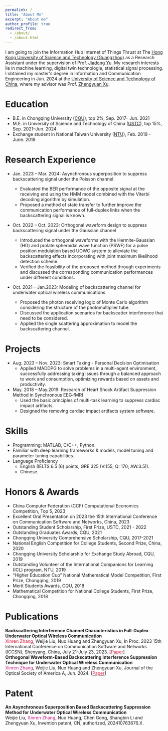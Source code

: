 ```yaml
---
permalink: /
title: "About Me"
excerpt: "About me"
author_profile: true
redirect_from: 
  - /about/
  - /about.html
---
```


I am going to join the Information Hub Internet of Things Thrust at The [Hong Kong University of Science and Technology (Guangzhou)](https://www.hkust-gz.edu.cn/) as a Research Assistant
under the supervision of Prof. [Jiadong Yu](https://facultyprofiles.hkust-gz.edu.cn/faculty-personal-page/YU-Jiadong/jiadongyu). My research interests lie in machine learning, digital twin technologie, statistical signal processing. I obtained my master's degree in Information and Communication Engineering in Jun. 2024 at the [University of Science and Technology of China](https://en.wikipedia.org/wiki/University_of_Science_and_Technology_of_China), where my advisor was Prof. [Zhengyuan Xu](https://owc.ustc.edu.cn/2014/0818/c10523a116333/page.htm).

Education
======
* B.E. in Chongqing University ([CQU](https://en.wikipedia.org/wiki/Chongqing_University)), top 2%, Sep. 2017- Jun. 2021
* M.E. in University of Science and Technology of China ([USTC](https://en.wikipedia.org/wiki/University_of_Science_and_Technology_of_China)), top 15%, Sep. 2021–Jun. 2024
* Exchange student in National Taiwan University ([NTU](https://en.wikipedia.org/wiki/National_Taiwan_University)), Feb. 2019 – June. 2019

Research Experience
======
* Jan. 2023 – Mar. 2024: Asynchronous superposition to suppress backscattering signal under the Poisson channel  
  * Evaluated the BER performance of the opposite signal at the receiving end using the HMM model combined with the Viterbi decoding algorithm by simulation.
  * Proposed a method of state transfer to further improve the communication performance of full-duplex links when the backscattering signal is known.


* Oct. 2022 – Oct. 2023: Orthogonal waveform design to suppress backscattering signal under the Gaussian channel 
  * Introduced  the orthogonal waveforms with the Hermite-Gaussian (HG) and prolate spheroidal wave function (PSWF) for a pulse position modulation based UOWC system to alleviate the backscattering effects incorporating with joint maximum likelihood detection scheme.
  * Verified the feasibility of the proposed method through experiments and discussed the corresponding communication performances under different conditions.     

* Oct. 2021 – Jan.2023: Modeling of backscattering channel for underwater optical wireless communications        
  * Proposed the photon receiving logic of Monte Carlo algorithm considering the structure of the photomultiplier tube.
  * Discussed the application scenarios for backscatter interference that need to be considered.
  * Applied the single scattering approximation to model the backscattering channel. 

Projects
======
* Aug. 2023 – Nov. 2023: Smart Taxing - Personal Decision Optimisation
  * Applied MADDPG to solve problems in a multi-agent environment, successfully addressing taxing issues through a balanced approach to work and consumption, optimizing rewards based on assets and productivity. 
* May. 2018 – May.2019: Research of Heart Shock Artifact Suppression Method in Synchronous EEG‑fMRI 
  * Used the basic principles of multi-task learning to suppress cardiac impact artifacts. 
  * Designed the removing cardiac impact artifacts system software.
    
Skills
======
* Programming: MATLAB, C/C++, Python.
* Familiar with deep learning frameworks & models, model tuning and parameter tuning capabilities.
* Language Proficiency 
  * English (IELTS 6.5 (6) points, GRE 325 (V:155; Q: 170; AW:3.5)).
  * Chinese.

Honors & Awards
======
* China Computer Federation (CCF) Computational Economics Competition, Top 5, 2023
* Excellent Oral Presentation on 2023 the 15th International Conference on Communication Software and Networks, China, 2023
* Outstanding Student Scholarship, First Prize, USTC, 2021 - 2022
* Outstanding Graduates Awards, CQU, 2021
* Chongqing University Comprehensive Scholarship, CQU, 2017-2021
* National English Competition for College Students, Second Prize, China, 2020
* Chongqing University Scholarship for Exchange Study Abroad, CQU, 2019
* Outstanding Volunteer of the International Companions for Learning (ICL) program, NTU, 2019
* “Higher Education Cup” National Mathematical Model Competition, First Prize, Chongqing, 2019
* Merit Students Awards, CQU, 2018 
* Mathematical Competition for National College Students, First Prize, Chongqing, 2018
  
Publications
======
**Backscattering Interference Channel Characteristics in Full-Duplex Underwater Optical Wireless Communication**<br>
<span style="color: Crimson;">Xinren Zhang</span>, Weijie Liu, Nuo Huang and Zhengyuan Xu,  In Proc. 2023 15th International Conference on Communication Software and Networks (ICCSN), Shenyang, China, July 21-July 23, 2023. [[<font color=Crimson>Paper</font>]](https://ieeexplore.ieee.org/abstract/document/10297369)<br>
**Orthogonal Waveform-Based Backscattering Interference Suppression Technique for Underwater Optical Wireless Communication**<br>
<span style="color: #C71585;">Xinren Zhang</span>, Weijie Liu, Nuo Huang and Zhengyuan Xu, Journal of the Optical Society of America A, Jun. 2024. [[<font color=Crimson>Paper</font>]](https://opg.optica.org/josaa/viewmedia.cfm?URI=josaa-41-7-1372&seq=0&html=true&origin=search) <br>

Patent
======
**An Asynchronous Superposition Based Backscattering Suppression Method for Underwater Optical Wireless  Communication**<br>
Weijie Liu, <span style="color: #C71585;">Xinren Zhang</span>, Nuo Huang, Chen Gong, Shangbin Li and Zhengyuan Xu, Invention patent, CN, authorized, 202410763676.X.
 
